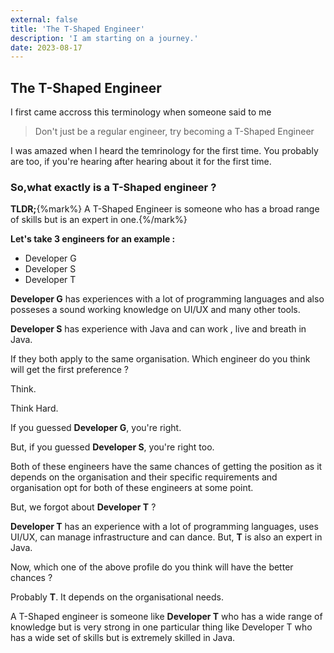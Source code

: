 ```yaml
---
external: false
title: 'The T-Shaped Engineer'
description: 'I am starting on a journey.'
date: 2023-08-17
---
```


## The T-Shaped Engineer

I first came accross this terminology when someone said to me

> Don't just be a regular engineer, try becoming a T-Shaped Engineer

I was amazed when I heard the temrinology for the first time. You probably are too, if you're hearing after hearing about it for the first time.

### So,what exactly is a T-Shaped engineer ?

**TLDR;**{%mark%} A T-Shaped Engineer is someone who has a broad range of skills but is an expert in one.{%/mark%}

**Let's take 3 engineers for an example :**

- Developer G
- Developer S
- Developer T

**Developer G** has experiences with a lot of programming languages and also posseses a sound working knowledge on UI/UX and many other tools.

**Developer S** has experience with Java and can work , live and breath in Java.

If they both apply to the same organisation. Which engineer do you think will get the first preference ?

Think.

Think Hard.

If you guessed **Developer G**, you're right.

But, if you guessed **Developer S**, you're right too.

Both of these engineers have the same chances of getting the position as it depends on the organisation and their specific requirements and organisation opt for both of these engineers at some point.

But, we forgot about **Developer T** ?

**Developer T** has an experience with a lot of programming languages, uses UI/UX, can manage infrastructure and can dance.
But, **T** is also an expert in Java.

Now, which one of the above profile do you think will have the better chances ?

Probably **T**. It depends on the organisational needs.

A T-Shaped engineer is someone like **Developer T** who has a wide range of knowledge but is very strong in one particular thing like Developer T who has a wide set of skills but is extremely skilled in Java.
